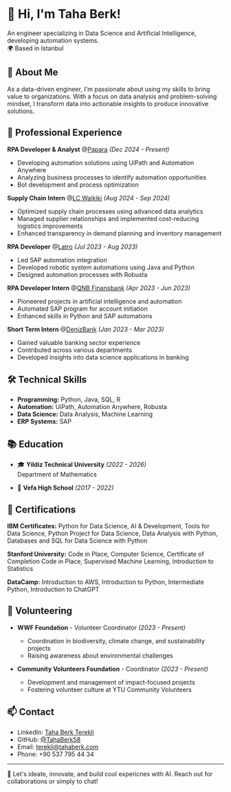 # 👋 Hi, I'm Taha Berk!

An engineer specializing in Data Science and Artificial Intelligence, developing automation systems.  
🌍 Based in Istanbul

## 🚀 About Me

As a data-driven engineer, I'm passionate about using my skills to bring value to organizations. With a focus on data analysis and problem-solving mindset, I transform data into actionable insights to produce innovative solutions.

## 💼 Professional Experience

**RPA Developer & Analyst** @[Papara](https://www.papara.com) _(Dec 2024 - Present)_
- Developing automation solutions using UiPath and Automation Anywhere
- Analyzing business processes to identify automation opportunities
- Bot development and process optimization

**Supply Chain Intern** @[LC Waikiki](https://www.lcwaikiki.com) _(Aug 2024 - Sep 2024)_
- Optimized supply chain processes using advanced data analytics
- Managed supplier relationships and implemented cost-reducing logistics improvements
- Enhanced transparency in demand planning and inventory management

**RPA Developer** @[Latro](https://www.latro.com.tr) _(Jul 2023 - Aug 2023)_
- Led SAP automation integration
- Developed robotic system automations using Java and Python
- Designed automation processes with Robusta

**RPA Developer Intern** @[QNB Finansbank](https://www.qnbfinansbank.com) _(Apr 2023 - Jun 2023)_
- Pioneered projects in artificial intelligence and automation
- Automated SAP program for account initiation
- Enhanced skills in Python and SAP automations

**Short Term Intern** @[DenizBank](https://www.denizbank.com) _(Jan 2023 - Mar 2023)_
- Gained valuable banking sector experience
- Contributed across various departments
- Developed insights into data science applications in banking

## 🛠️ Technical Skills

- **Programming:** Python, Java, SQL, R
- **Automation:** UiPath, Automation Anywhere, Robusta
- **Data Science:** Data Analysis, Machine Learning
- **ERP Systems:** SAP

## 📚 Education

- 🎓 **Yildiz Technical University** _(2022 - 2026)_  
  Department of Mathematics

- 🏫 **Vefa High School** _(2017 - 2022)_

## 🎯 Certifications

**IBM Certificates:**
Python for Data Science, AI & Development,
Tools for Data Science,
Python Project for Data Science,
Data Analysis with Python,
Databases and SQL for Data Science with Python

**Stanford University:**
Code in Place, Computer Science,
Certificate of Completion Code in Place,
Supervised Machine Learning,
Introduction to Statistics

**DataCamp:**
Introduction to AWS,
Introduction to Python,
Intermediate Python,
Introduction to ChatGPT

## 🌱 Volunteering

- **WWF Foundation** - Volunteer Coordinator _(2023 - Present)_
  - Coordination in biodiversity, climate change, and sustainability projects
  - Raising awareness about environmental challenges

- **Community Volunteers Foundation** - Coordinator _(2023 - Present)_
  - Development and management of impact-focused projects
  - Fostering volunteer culture at YTU Community Volunteers

## 📫 Contact

- LinkedIn: [Taha Berk Terekli](https://www.linkedin.com/in/tahaberkterekli)
- GitHub: [@TahaBerk58](https://github.com/TahaBerk58)
- Email: terekli@tahaberk.com
- Phone: +90 537 795 44 34

---
🔗 Let's ideate, innovate, and build cool expericnes with AI. Reach out for collaborations or simply to chat!
